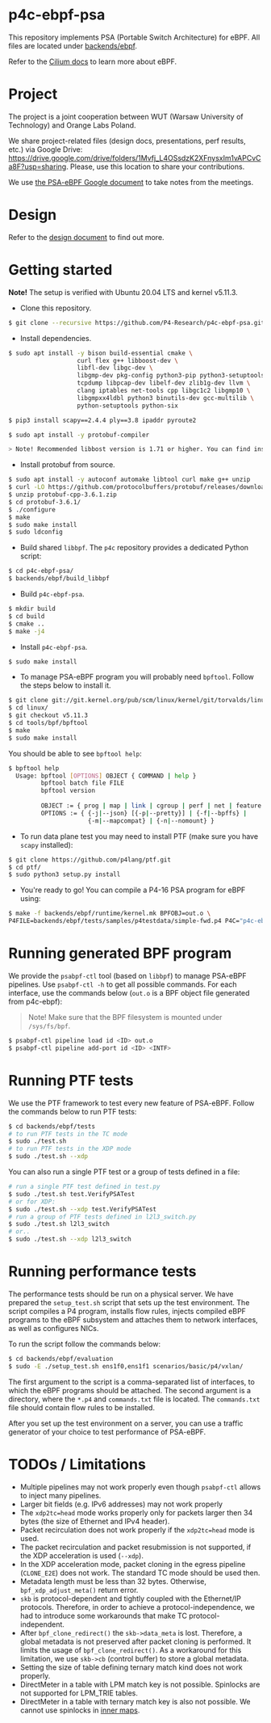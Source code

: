 # p4c-ebpf-psa 

This repository implements PSA (Portable Switch Architecture) for eBPF. All files are located under [backends/ebpf](./backends/ebpf).

Refer to the [Cilium docs](https://docs.cilium.io/en/latest/bpf/) to learn more about eBPF.

# Project

The project is a joint cooperation between WUT (Warsaw University of Technology) and Orange Labs Poland. 

We share project-related files (design docs, presentations, perf results, etc.) via Google Drive: https://drive.google.com/drive/folders/1Mvfj_L4OSsdzK2XFnysxIm1vAPCvCa8F?usp=sharing.
Please, use this location to share your contributions.

We use [the PSA-eBPF Google document](https://docs.google.com/document/d/1zMKN9jKDZeAV3GK-Y7fymGwZA-HWRzG5S-HHtbR6nmE/edit?usp=sharing)
to take notes from the meetings.

# Design

Refer to the [design document](./backends/ebpf/docs/design.md) to find out more.

# Getting started

**Note!** The setup is verified with Ubuntu 20.04 LTS and kernel v5.11.3.

- Clone this repository.

```bash
$ git clone --recursive https://github.com/P4-Research/p4c-ebpf-psa.git
```

- Install dependencies.

```bash
$ sudo apt install -y bison build-essential cmake \
                   curl flex g++ libboost-dev \
                   libfl-dev libgc-dev \
                   libgmp-dev pkg-config python3-pip python3-setuptools \
                   tcpdump libpcap-dev libelf-dev zlib1g-dev llvm \
                   clang iptables net-tools cpp libgc1c2 libgmp10 \
                   libgmpxx4ldbl python3 binutils-dev gcc-multilib \
                   python-setuptools python-six

$ pip3 install scapy==2.4.4 ply==3.8 ipaddr pyroute2

$ sudo apt install -y protobuf-compiler

> Note! Recommended libbost version is 1.71 or higher. You can find instructions here /backends/ebpf/docs/common_issues.md.

```

- Install protobuf from source.

```bash
$ sudo apt install -y autoconf automake libtool curl make g++ unzip
$ curl -LO https://github.com/protocolbuffers/protobuf/releases/download/v3.6.1/protobuf-cpp-3.6.1.zip
$ unzip protobuf-cpp-3.6.1.zip
$ cd protobuf-3.6.1/
$ ./configure
$ make
$ sudo make install
$ sudo ldconfig
```

- Build shared `libbpf`. The `p4c` repository provides a dedicated Python script:

```bash
$ cd p4c-ebpf-psa/
$ backends/ebpf/build_libbpf
```

- Build `p4c-ebpf-psa`.

```bash
$ mkdir build
$ cd build
$ cmake ..
$ make -j4
```

- Install `p4c-ebpf-psa`.

```bash
$ sudo make install
```

- To manage PSA-eBPF program you will probably need `bpftool`. Follow the steps below to install it.

```bash
$ git clone git://git.kernel.org/pub/scm/linux/kernel/git/torvalds/linux.git
$ cd linux/
$ git checkout v5.11.3
$ cd tools/bpf/bpftool
$ make
$ sudo make install
```

You should be able to see `bpftool help`:

```bash
$ bpftool help
  Usage: bpftool [OPTIONS] OBJECT { COMMAND | help }
         bpftool batch file FILE
         bpftool version
  
         OBJECT := { prog | map | link | cgroup | perf | net | feature | btf | gen | struct_ops | iter }
         OPTIONS := { {-j|--json} [{-p|--pretty}] | {-f|--bpffs} |
                      {-m|--mapcompat} | {-n|--nomount} }
```

- To run data plane test you may need to install PTF (make sure you have `scapy` installed):

```bash
$ git clone https://github.com/p4lang/ptf.git
$ cd ptf/
$ sudo python3 setup.py install
```

- You're ready to go! You can compile a P4-16 PSA program for eBPF using:

```bash
$ make -f backends/ebpf/runtime/kernel.mk BPFOBJ=out.o \
P4FILE=backends/ebpf/tests/samples/p4testdata/simple-fwd.p4 P4C="p4c-ebpf --arch psa"
```

# Running generated BPF program

We provide the `psabpf-ctl` tool (based on `libbpf`) to manage PSA-eBPF pipelines. Use `psabpf-ctl -h` to get all possible commands.
For each interface, use the commands below (`out.o` is a BPF object file generated from p4c-ebpf):

> Note! Make sure that the BPF filesystem is mounted under `/sys/fs/bpf`.

```bash
$ psabpf-ctl pipeline load id <ID> out.o
$ psabpf-ctl pipeline add-port id <ID> <INTF>
```

# Running PTF tests

We use the PTF framework to test every new feature of PSA-eBPF. Follow the commands below to run PTF tests:

```bash
$ cd backends/ebpf/tests
# to run PTF tests in the TC mode
$ sudo ./test.sh
# to run PTF tests in the XDP mode
$ sudo ./test.sh --xdp
```

You can also run a single PTF test or a group of tests defined in a file:

```bash
# run a single PTF test defined in test.py
$ sudo ./test.sh test.VerifyPSATest
# or for XDP:
$ sudo ./test.sh --xdp test.VerifyPSATest
# run a group of PTF tests defined in l2l3_switch.py
$ sudo ./test.sh l2l3_switch
# or..
$ sudo ./test.sh --xdp l2l3_switch
```

# Running performance tests

The performance tests should be run on a physical server. We have prepared the `setup_test.sh` script that sets up 
the test environment. The script compiles a P4 program, installs flow rules, injects compiled eBPF programs to the 
eBPF subsystem and attaches them to network interfaces, as well as configures NICs. 

To run the script follow the commands below:

```bash
$ cd backends/ebpf/evaluation
$ sudo -E ./setup_test.sh ens1f0,ens1f1 scenarios/basic/p4/vxlan/
```

The first argument to the script is a comma-separated list of interfaces, to which the eBPF programs should be attached. 
The second argument is a directory, where the `*.p4` and `commands.txt` file is located. The `commands.txt` file should contain
flow rules to be installed. 

After you set up the test environment on a server, you can use a traffic generator of your choice to test performance of PSA-eBPF.

# TODOs / Limitations

- Multiple pipelines may not work properly even though `psabpf-ctl` allows to inject many pipelines.
- Larger bit fields (e.g. IPv6 addresses) may not work properly
- The `xdp2tc=head` mode works properly only for packets larger then 34 bytes (the size of Ethernet and IPv4 header). 
- Packet recirculation does not work properly if the `xdp2tc=head` mode is used.
- The packet recirculation and packet resubmission is not supported, if the XDP acceleration is used (`--xdp`). 
- In the XDP acceleration mode, packet cloning in the egress pipeline (`CLONE_E2E`) does not work. 
  The standard TC mode should be used then.
- Metadata length must be less than 32 bytes. Otherwise, `bpf_xdp_adjust_meta()` return error.
- `skb` is protocol-dependent and tightly coupled with the Ethernet/IP protocols. Therefore, in order to
   achieve a protocol-independence, we had to introduce some workarounds that make TC protocol-independent.
- After `bpf_clone_redirect()` the `skb->data_meta` is lost. Therefore, a global metadata is not preserved after packet cloning
  is performed. It limits the usage of `bpf_clone_redirect()`. As a workaround for this limitation, we use `skb->cb` (control buffer)
  to store a global metadata.
- Setting the size of table defining ternary match kind does not work properly.
- DirectMeter in a table with LPM match key is not possible. Spinlocks are not supported for LPM_TRIE tables.
- DirectMeter in a table with ternary match key is also not possible. We cannot use spinlocks in [inner maps](https://patchwork.ozlabs.org/project/netdev/patch/20190124041403.2100609-2-ast@kernel.org/).
